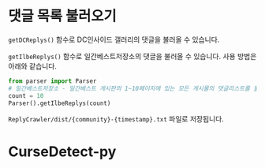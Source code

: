 # 댓글 목록 불러오기

`getDCReplys()` 함수로 DC인사이드 갤러리의 댓글을 불러올 수 있습니다.

`getIlbeReplys()` 함수로 일간베스트저장소의 댓글을 불러올 수 있습니다.
사용 방법은 아래와 같습니다.

```py
from parser import Parser
# 일간베스트저장소 - 일간베스트 게시판의 1~10페이지에 있는 모든 게시물의 댓글리스트를 불러온다.
count = 10
Parser().getIlbeReplys(count)
```
`ReplyCrawler/dist/{community}-{timestamp}.txt` 파일로 저장됩니다.

# CurseDetect-py

